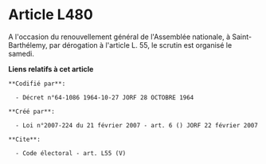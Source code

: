 # Article L480

A l'occasion du renouvellement général de l'Assemblée nationale, à Saint-Barthélemy, par dérogation à l'article L. 55, le
scrutin est organisé le samedi.

**Liens relatifs à cet article**

	**Codifié par**:

	  - Décret n°64-1086 1964-10-27 JORF 28 OCTOBRE 1964

	**Créé par**:

	  - Loi n°2007-224 du 21 février 2007 - art. 6 () JORF 22 février 2007

	**Cite**:

	  - Code électoral - art. L55 (V)
